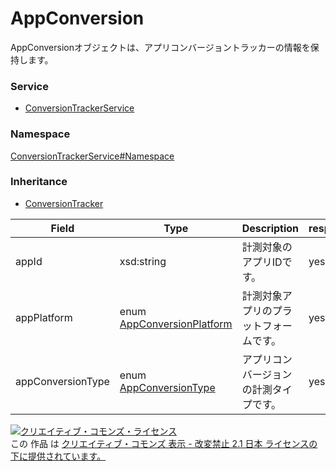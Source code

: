 

# AppConversion

AppConversionオブジェクトは、アプリコンバージョントラッカーの情報を保持します。

### Service

+ [ConversionTrackerService](../../services/ConversionTrackerService.md)

### Namespace

[ConversionTrackerService#Namespace](../../services/ConversionTrackerService.md#namespace)

### Inheritance

+ [ConversionTracker](./ConversionTracker.md)

| Field | Type | Description | response | add | set |
| ----- | ---- | ----------- | -------- | --------- | --------- |
| appId | xsd:string | 計測対象のアプリIDです。 | yes | Required | Ignore | |
| appPlatform | enum [AppConversionPlatform](./AppConversionPlatform.md) | 計測対象アプリのプラットフォームです。 | yes | Required | Ignore | |
| appConversionType | enum [AppConversionType](./AppConversionType.md) | アプリコンバージョンの計測タイプです。 | yes | Optional<br>*Default : FIRST_OPEN | Ignore | |

<a rel="license" href="http://creativecommons.org/licenses/by-nd/2.1/jp/"><img alt="クリエイティブ・コモンズ・ライセンス" style="border-width:0" src="https://i.creativecommons.org/l/by-nd/2.1/jp/88x31.png" /></a><br />この 作品 は <a rel="license" href="http://creativecommons.org/licenses/by-nd/2.1/jp/">クリエイティブ・コモンズ 表示 - 改変禁止 2.1 日本 ライセンスの下に提供されています。</a>
